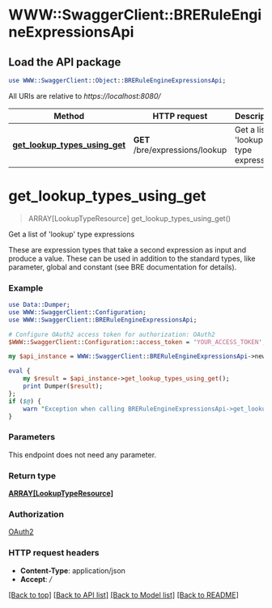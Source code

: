 # WWW::SwaggerClient::BRERuleEngineExpressionsApi

## Load the API package
```perl
use WWW::SwaggerClient::Object::BRERuleEngineExpressionsApi;
```

All URIs are relative to *https://localhost:8080/*

Method | HTTP request | Description
------------- | ------------- | -------------
[**get_lookup_types_using_get**](BRERuleEngineExpressionsApi.md#get_lookup_types_using_get) | **GET** /bre/expressions/lookup | Get a list of &#39;lookup&#39; type expressions


# **get_lookup_types_using_get**
> ARRAY[LookupTypeResource] get_lookup_types_using_get()

Get a list of 'lookup' type expressions

These are expression types that take a second expression as input and produce a value. These can be used in addition to the standard types, like parameter, global and constant (see BRE documentation for details).

### Example 
```perl
use Data::Dumper;
use WWW::SwaggerClient::Configuration;
use WWW::SwaggerClient::BRERuleEngineExpressionsApi;

# Configure OAuth2 access token for authorization: OAuth2
$WWW::SwaggerClient::Configuration::access_token = 'YOUR_ACCESS_TOKEN';

my $api_instance = WWW::SwaggerClient::BRERuleEngineExpressionsApi->new();

eval { 
    my $result = $api_instance->get_lookup_types_using_get();
    print Dumper($result);
};
if ($@) {
    warn "Exception when calling BRERuleEngineExpressionsApi->get_lookup_types_using_get: $@\n";
}
```

### Parameters
This endpoint does not need any parameter.

### Return type

[**ARRAY[LookupTypeResource]**](LookupTypeResource.md)

### Authorization

[OAuth2](../README.md#OAuth2)

### HTTP request headers

 - **Content-Type**: application/json
 - **Accept**: */*

[[Back to top]](#) [[Back to API list]](../README.md#documentation-for-api-endpoints) [[Back to Model list]](../README.md#documentation-for-models) [[Back to README]](../README.md)

